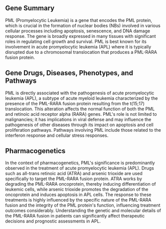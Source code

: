 ## Gene Summary
PML (Promyelocytic Leukemia) is a gene that encodes the PML protein, which is crucial in the formation of nuclear bodies (NBs) involved in various cellular processes including apoptosis, senescence, and DNA damage response. The gene is broadly expressed in many tissues with significant roles in regulating cell growth and survival. PML is best known for its involvement in acute promyelocytic leukemia (APL) where it is typically disrupted due to a chromosomal translocation that produces a PML-RARA fusion protein.

## Gene Drugs, Diseases, Phenotypes, and Pathways
PML is directly associated with the pathogenesis of acute promyelocytic leukemia (APL), a subtype of acute myeloid leukemia characterized by the presence of the PML-RARA fusion protein resulting from the t(15;17) translocation. This alteration affects the normal function of both the PML and retinoic acid receptor alpha (RARA) genes. PML's role is not limited to malignancies; it has implications in viral defense and may influence the pathogenesis of other diseases through its impact on apoptosis and cell proliferation pathways. Pathways involving PML include those related to the interferon response and cellular stress responses.

## Pharmacogenetics
In the context of pharmacogenetics, PML's significance is predominantly observed in the treatment of acute promyelocytic leukemia (APL). Drugs such as all-trans retinoic acid (ATRA) and arsenic trioxide are used specifically to target the PML-RARA fusion protein. ATRA works by degrading the PML-RARA oncoprotein, thereby inducing differentiation of leukemic cells, while arsenic trioxide promotes the degradation of the oncoprotein and induces apoptosis in APL cells. The response to these treatments is highly influenced by the specific nature of the PML-RARA fusion and the integrity of the PML protein's function, influencing treatment outcomes considerably. Understanding the genetic and molecular details of the PML-RARA fusion in patients can significantly affect therapeutic decisions and prognostic assessments in APL.